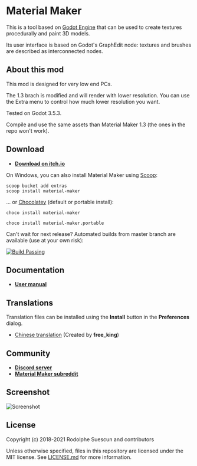 # Material Maker

This is a tool based on [Godot Engine](https://godotengine.org/) that can
be used to create textures procedurally and paint 3D models.

Its user interface is based on Godot's GraphEdit node: textures and brushes are
described as interconnected nodes.

## About this mod

This mod is designed for very low end PCs.

The 1.3 brach is modified and will render with lower resolution. 
You can use the Extra menu to control how much lower resolution you want.

Tested on Godot 3.5.3.

Compile and use the same assets than Material Maker 1.3 (the ones in the repo won't work).

## Download

- **[Download on itch.io](https://rodzilla.itch.io/material-maker)**

On Windows, you can also install Material Maker using [Scoop](https://scoop.sh):

```text
scoop bucket add extras
scoop install material-maker
```
... or [Chocolatey](https://chocolatey.org/) (default or portable install):
```text
choco install material-maker
```
```text
choco install material-maker.portable
```

Can't wait for next release? Automated builds from master branch are available (use at your own risk):

<a href="https://github.com/RodZill4/material-maker/actions">
    <img src="https://github.com/RodZill4/material-maker/workflows/dev-desktop-builds/badge.svg" alt="Build Passing" />
</a>

## Documentation

- **[User manual](https://rodzill4.github.io/material-maker/doc/)**

## Translations

Translation files can be installed using the **Install** button in the **Preferences** dialog.

- [Chinese translation](https://raw.githubusercontent.com/RodZill4/material-maker/f1be50b21a0f4991ac39e12a5362f5c5eb4c83a0/material_maker/locale/translations/zh.csv) (Created by **free_king**)

## Community

- **[Discord server](https://discord.gg/PF5V3mFwFM)**
- **[Material Maker subreddit](https://www.reddit.com/r/MaterialMaker/)**

## Screenshot

![Screenshot](material_maker/doc/images/screenshot.png)

## License

Copyright (c) 2018-2021 Rodolphe Suescun and contributors

Unless otherwise specified, files in this repository are licensed under the
MIT license. See [LICENSE.md](LICENSE.md) for more information.
